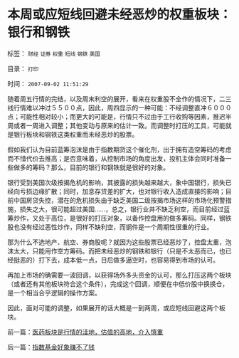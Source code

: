 # 本周或应短线回避未经恶炒的权重板块：银行和钢铁

标签： `财经` `证券` `权重` `短线` `钢铁` `美国` 

目录： `打印`

时间： `2007-09-02 11:51:29`

随着周五行情的完结，以及周末利空的展开，看来在权重股不全作的情况下，二三线行情难以冲过５５００点，因此，周四显示的一种可能：不经调整直冲６０００点；可能性相对较小；而更大的可能是，行情只不过由于工行收购等因素，推迟半周或者一周进入调整；其他变动与原来的估计一致。而调整时打压的工具，可能就是银行板块和钢铁这类权重而未经恶炒的股票。

假如我们认为目前蓝筹泡沫是由于指数期货这个催化剂，出于拥有造空筹码的考虑而不惜代价去推高；是否意味着，从控制市场的角度出发，投机主体会同时准备一些做多的筹码？那么，目前的银行和钢铁就是很好的对象。

银行受到美国次级按揭危机的影响，其披露的损失越来越大，象中国银行，损失已经向亏损边缘扩散；同时，加息存贷差的扩大，也对银行收入造成直接的影响；目前中国房贷失控，潜在的危机损失由于缺乏美国二级按揭市场这样的市场化预警措施，损失之大，很可能超过美国……，总之，银行业并不缺乏利空，而目前经过蓝筹炒作，又处于高位，是很好的打压对象，以备作控盘用的做多筹码。同样，钢铁股也没有经过恶性炒作，同样不缺利空，而钢件是一个周期性很重的行业。

那为什么不选地产、航空、券商股呢？就因为这些股票已经恶炒了，控盘太重，泡沫太大，只能用作空方筹码。而把未经恶炒的钢铁和银行（只是不太恶而已，也已经挺恶的）打下去，成本低一点，日后做多逼空时，也容易得到市场的认可。

再加上市场的确需要一波回调，以获得场外多头资金的认可，那么打压这两个板块（或者还有其他板块符合这个条件），完成这个回调，顺便在中低价股中换换仓，是一个相当合乎逻辑的操作方案。

因此，面对可能的调整，如果展开的话大概是一到两周，或应短线回避这两个板块。



前一篇：[医药板块是行情的洼地，估值的高地，介入慎重](../../../2007/9/2/医药板块是行情的洼地，估值的高地，介入慎重.md)

后一篇：[指数基金好象赚不了钱](../../../2007/9/2/指数基金好象赚不了钱.md)
